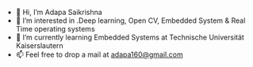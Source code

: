 - 👋 Hi, I’m Adapa Saikrishna
- 👀 I’m interested in .Deep learning, Open CV, Embedded System & Real Time operating systems
- 🌱 I’m currently learning Embedded Systems at Technische Universität Kaiserslautern
- 📫 
Feel free to drop a mail at adapa160@gmail.com

<!---
adapa160/adapa160 is a ✨ special ✨ repository because its `README.md` (this file) appears on your GitHub profile.
You can click the Preview link to take a look at your changes.
--->
